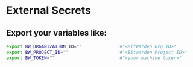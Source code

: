 # External Secrets


## Export your variables like:
```bash
export BW_ORGANIZATION_ID=""              #"<BitWarden Org ID>"
export BW_PROJECT_ID=""                   #"<Bitwarden Project ID>"
export BW_TOKEN=""                        #"<your machine token>"
```
